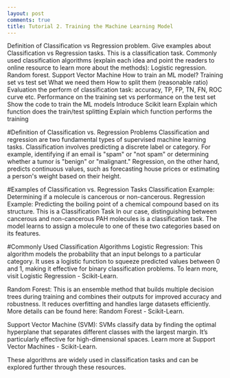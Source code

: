 ```yaml
---
layout: post
comments: true
title: Tutorial 2. Training the Machine Learning Model
---
```


Definition of Classification vs Regression problem. 
  Give examples about Classification vs Regression tasks.
  This is a classification task.
Commonly used classification algorithms (explain each idea and point the readers to online resource to learn more about the methods):
Logistic regression. 
  Random forest.
  Support Vector Machine
How to train an ML model?
  Training set vs test set
    What we need them
    How to split them (reasonable ratio)
  Evaluation the perform of classification task: 
    accuracy, TP, FP, TN, FN, ROC curve etc.
    Performance on the training set vs performance on the test set
Show the code to train the ML models
  Introduce Scikit learn
  Explain which function does the train/test splitting
  Explain which function performs the training

#Definition of Classification vs. Regression Problems
Classification and regression are two fundamental types of supervised machine learning tasks. Classification involves predicting a discrete label or category. For example, identifying if an email is "spam" or "not spam" or determining whether a tumor is "benign" or "malignant." Regression, on the other hand, predicts continuous values, such as forecasting house prices or estimating a person's weight based on their height.

#Examples of Classification vs. Regression Tasks
Classification Example: Determining if a molecule is cancerous or non-cancerous.
Regression Example: Predicting the boiling point of a chemical compound based on its structure.
This is a Classification Task
In our case, distinguishing between cancerous and non-cancerous PAH molecules is a classification task. The model learns to assign a molecule to one of these two categories based on its features.

#Commonly Used Classification Algorithms
Logistic Regression: This algorithm models the probability that an input belongs to a particular category. It uses a logistic function to squeeze predicted values between 0 and 1, making it effective for binary classification problems. To learn more, visit Logistic Regression - Scikit-Learn.

Random Forest: This is an ensemble method that builds multiple decision trees during training and combines their outputs for improved accuracy and robustness. It reduces overfitting and handles large datasets efficiently. More details can be found here: Random Forest - Scikit-Learn.

Support Vector Machine (SVM): SVMs classify data by finding the optimal hyperplane that separates different classes with the largest margin. It’s particularly effective for high-dimensional spaces. Learn more at Support Vector Machines - Scikit-Learn.

These algorithms are widely used in classification tasks and can be explored further through these resources.

















